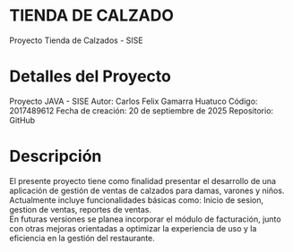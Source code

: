 # TIENDA DE CALZADO
Proyecto Tienda de Calzados - SISE

# Detalles del Proyecto
Proyecto JAVA - SISE Autor: Carlos Felix Gamarra Huatuco
Código: 2017489612
Fecha de creación: 20 de septiembre de 2025
Repositorio: GitHub

# Descripción
El presente proyecto tiene como finalidad presentar el desarrollo de una aplicación de gestión de ventas de calzados para damas, varones y niños.
Actualmente incluye funcionalidades básicas como: Inicio de sesion, gestion de ventas, reportes de ventas.  
En futuras versiones se planea incorporar el módulo de facturación, junto con otras mejoras orientadas a optimizar la experiencia de uso y la eficiencia en la gestión del restaurante.
